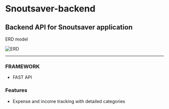 # **Snoutsaver-backend**

## Backend API for Snoutsaver application

ERD model

![ERD](https://app.eraser.io/workspace/BxyGs4LuOQLXh37ka7Mw/preview?elements=0VqnbaGuHeZw8oStL8hVxg&type=embed)

---

### FRAMEWORK

- FAST API

### Features

- Expense and income tracking with detailed categories
